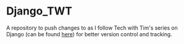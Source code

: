 # Django_TWT
A repository to push changes to as I follow Tech with Tim's series on Django (can be found [here](https://www.youtube.com/playlist?list=PLzMcBGfZo4-kQkZp-j9PNyKq7Yw5VYjq9)) for better version control and tracking.
